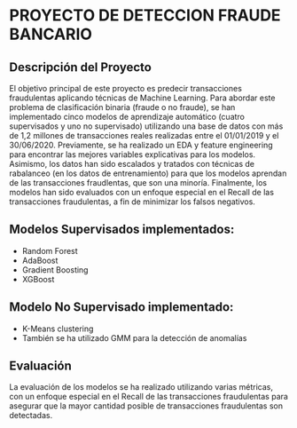 # PROYECTO DE DETECCION FRAUDE BANCARIO

## Descripción del Proyecto
El objetivo principal de este proyecto es predecir transacciones fraudulentas aplicando técnicas de Machine Learning. Para abordar este problema de clasificación binaria (fraude o no fraude), se han implementado cinco modelos de aprendizaje automático (cuatro supervisados y uno no supervisado) utilizando una base de datos con más de 1,2 millones de transacciones reales realizadas entre el 01/01/2019 y el 30/06/2020. Previamente, se ha realizado un EDA y feature engineering para encontrar las mejores variables explicativas para los modelos. Asimismo, los datos han sido escalados y tratados con técnicas de rabalanceo (en los datos de entrenamiento) para que los modelos aprendan de las transacciones fraudlentas, que son una minoría. Finalmente, los modelos han sido evaluados con un enfoque especial en el Recall de las transacciones fraudulentas, a fin de minimizar los falsos negativos.

## Modelos Supervisados implementados:
- Random Forest
- AdaBoost
- Gradient Boosting
- XGBoost
  
## Modelo No Supervisado implementado:
- K-Means clustering
- También se ha utilizado GMM para la detección de anomalías

## Evaluación
La evaluación de los modelos se ha realizado utilizando varias métricas, con un enfoque especial en el Recall de las transacciones fraudulentas para asegurar que la mayor cantidad posible de transacciones fraudulentas son detectadas.
